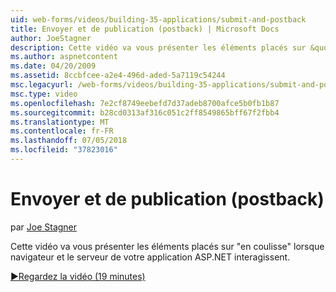 ```yaml
---
uid: web-forms/videos/building-35-applications/submit-and-postback
title: Envoyer et de publication (postback) | Microsoft Docs
author: JoeStagner
description: Cette vidéo va vous présenter les éléments placés sur &quot;en coulisse&quot; lorsque navigateur et le serveur de votre application ASP.NET interagissent.
ms.author: aspnetcontent
ms.date: 04/20/2009
ms.assetid: 8ccbfcee-a2e4-496d-aded-5a7119c54244
msc.legacyurl: /web-forms/videos/building-35-applications/submit-and-postback
msc.type: video
ms.openlocfilehash: 7e2cf8749eebefd7d37adeb8700afce5b0fb1b87
ms.sourcegitcommit: b28cd0313af316c051c2ff8549865bff67f2fbb4
ms.translationtype: MT
ms.contentlocale: fr-FR
ms.lasthandoff: 07/05/2018
ms.locfileid: "37823016"
---
```

<a name="submit-and-postback"></a>Envoyer et de publication (postback)
====================
par [Joe Stagner](https://github.com/JoeStagner)

Cette vidéo va vous présenter les éléments placés sur &quot;en coulisse&quot; lorsque navigateur et le serveur de votre application ASP.NET interagissent.

[&#9654;Regardez la vidéo (19 minutes)](https://channel9.msdn.com/Blogs/ASP-NET-Site-Videos/submit-and-postback)
